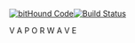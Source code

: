 [![bitHound Code](https://www.bithound.io/github/jwcnewton/win95/badges/code.svg)](https://www.bithound.io/github/jwcnewton/win95)[![Build Status](https://travis-ci.org/jwcnewton/win95.svg?branch=master)](https://travis-ci.org/jwcnewton/win95)

V A P O R W A V E

